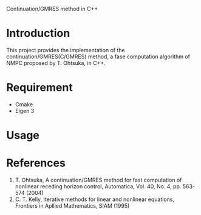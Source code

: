 Continuation/GMRES method in C++

# Introduction
This project provides the implementation of the continuation/GMRES(C/GMRES) method, a fase computation algorithm of NMPC proposed by T. Ohtsuka, in C++.

# Requirement
- Cmake
- Eigen 3

# Usage

# References
1. T. Ohtsuka, A continuation/GMRES method for fast computation of nonlinear receding horizon control, Automatica, Vol. 40, No. 4, pp. 563-574 (2004)
2. C. T. Kelly, Iterative methods for linear and nonlinear equations, Frontiers in Apllied Mathematics, SIAM (1995)
